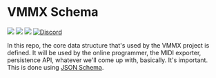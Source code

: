 # VMMX Schema

[![](https://img.shields.io/github/issues/wintergatan-community/vmmx-schema)](https://github.com/wintergatan-community/vmmx-schema/issues)
 [![](https://img.shields.io/github/issues-pr/wintergatan-community/vmmx-schema)](https://github.com/wintergatan-community/vmmx-schema/pulls)
 [![](https://img.shields.io/badge/contribute-info-blue?style=flat-square)](https://github.com/wintergatan-community/vmmx-schema/blob/master/CONTRIBUTE.md)
 [![Discord](https://img.shields.io/badge/Discord-join-7289DA?logo=discord&style=flat-square)](https://discord.gg/rMK6DFT)

In this repo, the core data structure that's used by the VMMX project is defined. It will be used by the online programmer, the MIDI exporter, persistence API, whatever we'll come up with, basically. It's important.  
This is done using [JSON Schema](https://json-schema.org/).
